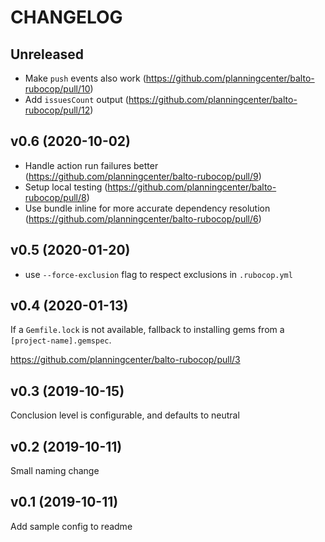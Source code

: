 # CHANGELOG

## Unreleased

- Make `push` events also work (https://github.com/planningcenter/balto-rubocop/pull/10)
- Add `issuesCount` output (https://github.com/planningcenter/balto-rubocop/pull/12)

## v0.6 (2020-10-02)

- Handle action run failures better (https://github.com/planningcenter/balto-rubocop/pull/9)
- Setup local testing (https://github.com/planningcenter/balto-rubocop/pull/8)
- Use bundle inline for more accurate dependency resolution (https://github.com/planningcenter/balto-rubocop/pull/6)

## v0.5 (2020-01-20)

- use `--force-exclusion` flag  to respect exclusions in `.rubocop.yml`

## v0.4 (2020-01-13)

If a `Gemfile.lock` is not available, fallback to installing gems from a `[project-name].gemspec`.

https://github.com/planningcenter/balto-rubocop/pull/3

## v0.3 (2019-10-15)

Conclusion level is configurable, and defaults to neutral

## v0.2 (2019-10-11)

Small naming change

## v0.1 (2019-10-11)

Add sample config to readme

